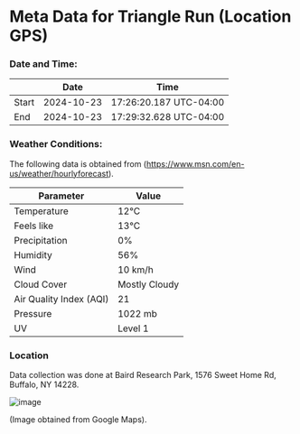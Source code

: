 # Meta Data for Triangle Run (Location GPS)

### Date and Time:

|                | **Date**               | **Time**                      |
|----------------|------------------------|-------------------------------|
| Start          | 2024-10-23             | 17:26:20.187 UTC-04:00       |
| End            | 2024-10-23             | 17:29:32.628 UTC-04:00       |


### Weather Conditions:

The following data is obtained from (https://www.msn.com/en-us/weather/hourlyforecast).

| **Parameter**                     | **Value**        |
|-----------------------------------|------------------|
| Temperature                       | 12℃              |
| Feels like                       | 13℃              |
| Precipitation                    | 0%               |
| Humidity                         | 56%              |
| Wind                             | 10 km/h          |
| Cloud Cover                      | Mostly Cloudy     |
| Air Quality Index (AQI)         | 21               |
| Pressure                         | 1022 mb          |
| UV                               | Level 1          |


### Location

Data collection was done at Baird Research Park, 1576 Sweet Home Rd, Buffalo, NY 14228.

 ![image](https://github.com/user-attachments/assets/c1719c37-247c-4cee-9f3a-d725781f2743)

 (Image obtained from Google Maps).
